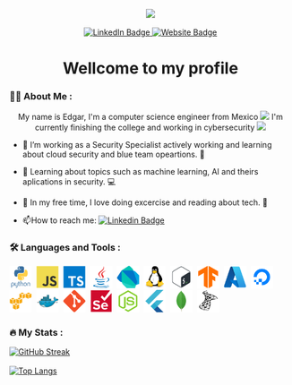   <p align="center">
    <img src="https://capsule-render.vercel.app/api?type=waving&color=gradient&text=Hello%20world!&height=100&section=header"/>
  </p>

  
  <div id="badges" align="center">
    <a href="www.linkedin.com/in/edgarrmed">
      <img src="https://img.shields.io/badge/LinkedIn-blue?style=for-the-badge&logo=linkedin&logoColor=white" alt="LinkedIn Badge"/>
    </a>
    <a href="">
      <img src="https://img.shields.io/badge/website-000000?style=for-the-badge&logo=About.me&logoColor=white" alt="Website Badge"/>
    </a>
  </div>
  
   <h1 align="center">
    Wellcome to my profile
  </h1>
  
  ### :man_technologist: About Me :
  
  <p align="center">My name is Edgar, I'm a computer science engineer from Mexico <img src="https://cdn-icons-png.flaticon.com/512/197/197397.png" width="14"/> I'm currently finishing the college and working in cybersecurity <img src="https://cdn-icons-png.flaticon.com/512/1691/1691940.png" width="15"/></p>
  
  
- :telescope: I’m working as a Security Specialist actively working and learning about cloud security and blue team opeartions. :gem:

- :seedling: Learning about topics such as machine learning, AI and theirs aplications in security. :computer:

- :mag_right: In my free time, I love doing excercise and reading about tech. :muscle:

- :mailbox:How to reach me: [![Linkedin Badge](https://img.shields.io/badge/-edgarrmed-blue?style=flat&logo=Linkedin&logoColor=white)](www.linkedin.com/in/edgarrmed)


### :hammer_and_wrench: Languages and Tools :

<div>
  <img src="https://github.com/devicons/devicon/blob/master/icons/python/python-original-wordmark.svg" title="python" alt="python" width="40" height="40"/>&nbsp;
  <img src="https://github.com/devicons/devicon/blob/master/icons/javascript/javascript-original.svg" title="javascript" alt="javascript" width="40" height="40"/>&nbsp;
  <img src="https://github.com/devicons/devicon/blob/master/icons/typescript/typescript-original.svg" title="typescript" alt="typescript" width="40" height="40"/>&nbsp;
  <img src="https://github.com/devicons/devicon/blob/master/icons/java/java-original.svg" title="java" alt="java" width="40" height="40"/>&nbsp;
  <img src="https://github.com/devicons/devicon/blob/master/icons/dart/dart-original.svg" title="dart" alt="dart" width="40" height="40"/>&nbsp;
  <img src="https://github.com/devicons/devicon/blob/master/icons/linux/linux-original.svg" title="linux" alt="linux" width="40" height="40"/>&nbsp;
  <img src="https://github.com/devicons/devicon/blob/master/icons/bash/bash-original.svg" title="bash" alt="bash" width="40" height="40"/>&nbsp;
  <img src="https://github.com/devicons/devicon/blob/master/icons/tensorflow/tensorflow-original.svg" title="tensorflow" alt="tensorflow" width="40" height="40"/>&nbsp;
  <img src="https://github.com/devicons/devicon/blob/master/icons/azure/azure-original.svg" title="azure" alt="azure" width="40" height="40"/>&nbsp;
  <img src="https://github.com/devicons/devicon/blob/master/icons/digitalocean/digitalocean-original.svg" title="digitalocean" alt="digitalocean" width="40" height="40"/>&nbsp;
  <img src="https://github.com/devicons/devicon/blob/master/icons/amazonwebservices/amazonwebservices-original.svg" title="amazonwebservices" alt="amazonwebservices" width="40" height="40"/>&nbsp;
  <img src="https://github.com/devicons/devicon/blob/master/icons/docker/docker-original.svg" title="docker" alt="docker" width="40" height="40"/>&nbsp;
  <img src="https://github.com/devicons/devicon/blob/master/icons/git/git-original.svg" title="git" alt="git" width="40" height="40"/>&nbsp;
  <img src="https://github.com/devicons/devicon/blob/master/icons/selenium/selenium-original.svg" title="selenium" alt="selenium" width="40" height="40"/>&nbsp;
  <img src="https://github.com/devicons/devicon/blob/master/icons/nodejs/nodejs-original.svg" title="nodejs" alt="nodejs" width="40" height="40"/>&nbsp;
  <img src="https://github.com/devicons/devicon/blob/master/icons/flutter/flutter-original.svg" title="flutter" alt="flutter" width="40" height="40"/>&nbsp;
  <img src="https://github.com/devicons/devicon/blob/master/icons/mongodb/mongodb-original.svg" title="mongodb" alt="mongodb" width="40" height="40"/>&nbsp;
  <img src="https://github.com/devicons/devicon/blob/master/icons/microsoftsqlserver/microsoftsqlserver-plain.svg" title="microsoftsqlserver" alt="microsoftsqlserver" width="40" height="40"/>&nbsp;
</div>


### :fire: My Stats :
[![GitHub Streak](http://github-readme-streak-stats.herokuapp.com?user=EdgarRMed&theme=dark)](https://git.io/streak-stats)
</br>
</br>
[![Top Langs](https://github-readme-stats.vercel.app/api/top-langs/?username=EdgarRMed&layout=compact&theme=vision-friendly-dark)](https://github.com/anuraghazra/github-readme-stats)

